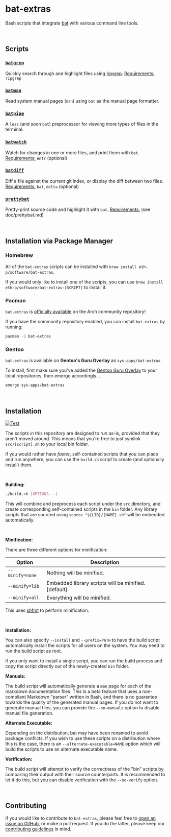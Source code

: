 # bat-extras

Bash scripts that integrate [bat](https://github.com/sharkdp/bat) with various command line tools.

&nbsp;

## Scripts

### [`batgrep`](doc/batgrep.md)
Quickly search through and highlight files using [ripgrep](https://github.com/burntsushi/ripgrep).
<u>Requirements:</u> `ripgrep`



### [`batman`](doc/batman.md)

Read system manual pages (`man`) using `bat` as the manual page formatter.



### [`batpipe`](doc/batpipe.md)

A `less` (and soon `bat`) preprocessor for viewing more types of files in the terminal.



### [`batwatch`](doc/batwatch.md)

Watch for changes in one or more files, and print them with `bat`.
<u>Requirements:</u> `entr` (optional)



### [`batdiff`](doc/batdiff.md)
Diff a file against the current git index, or display the diff between two files.
<u>Requirements:</u> `bat`, `delta` (optional)



### [`prettybat`](doc/prettybat.md)

Pretty-print source code and highlight it with `bat`.
<u>Requirements:</u> (see doc/prettybat.md)

&nbsp;

## Installation via Package Manager

### Homebrew

All of the `bat-extras` scripts can be installed with `brew install eth-p/software/bat-extras`.

If you would only like to install one of the scripts, you can use `brew install eth-p/software/bat-extras-[SCRIPT]` to install it.


### Pacman 

`bat-extras` is [officially available](https://archlinux.org/packages/community/any/bat-extras/) on the Arch community repository!

If you have the community repository enabled, you can install `bat-extras` by running:

```bash
pacman -S bat-extras
```

### Gentoo
`bat-extras` is available on **Gentoo's Guru Overlay** as `sys-apps/bat-extras`.

To install, first make sure you've added the [Gentoo Guru Overlay](https://wiki.gentoo.org/wiki/Project:GURU) to your local repositories, then emerge accordingly...

```bash
emerge sys-apps/bat-extras
```


&nbsp;

## Installation

[![Test](https://github.com/eth-p/bat-extras/actions/workflows/test.yaml/badge.svg)](https://github.com/eth-p/bat-extras/actions/workflows/test.yaml)

The scripts in this repository are designed to run as-is, provided that they aren't moved around.
This means that you're free to just symlink `src/[script].sh` to your local bin folder.

If you would rather have *faster*, self-contained scripts that you can place and run anywhere, you can use the `build.sh` script to create (and optionally install) them.

&nbsp;

**Building:**

```bash
./build.sh [OPTIONS...]
```

This will combine and preprocess each script under the `src` directory, and create corresponding self-contained scripts in the `bin` folder. Any library scripts that are sourced using `source "${LIB}/[NAME].sh"` will be embedded automatically.

&nbsp;

**Minification:**

There are three different options for minification:

| Option          | Description                                            |
| --------------- | ------------------------------------------------------ |
| `--minify=none` | Nothing will be minified.                              |
| `--minify=lib`  | Embedded library scripts will be minified. \[default\] |
| `--minify=all`  | Everything will be minified.                           |

This uses [shfmt](https://github.com/mvdan/sh) to perform minification.


&nbsp;

**Installation:**

You can also specify `--install` and `--prefix=PATH` to have the build script automatically install the scripts for all users on the system. You may need to run the build script as root.

If you only want to install a single script, you can run the build process and copy the script directly out of the newly-created `bin` folder.



**Manuals:**

The build script will automatically generate a `man` page for each of the markdown documentation files.
This is a beta feature that uses a non-compliant Markdown "parser" written in Bash, and there is no guarantee towards the quality of the generated manual pages. If you do not want to generate manual files, you can provide the `--no-manuals` option to disable manual file generation.



**Alternate Executable:**

Depending on the distribution, bat may have been renamed to avoid package conflicts.
If you wish to use these scripts on a distribution where this is the case, there is an `--alternate-executable=NAME` option which will build the scripts to use an alternate executable name.



**Verification:**

The build script will attempt to verify the correctness of the "bin" scripts by comparing their output with their source counterparts. It is recommended to let it do this, but you can disable verification with the `--no-verify` option.

&nbsp;

## Contributing

If you would like to contribute to `bat-extras`, please feel free to [open an issue on GitHub](https://github.com/eth-p/bat-extras/issues), or make a pull request. If you do the latter, please keep our [contributing guidelines](./CONTRIBUTING.md) in mind.  
